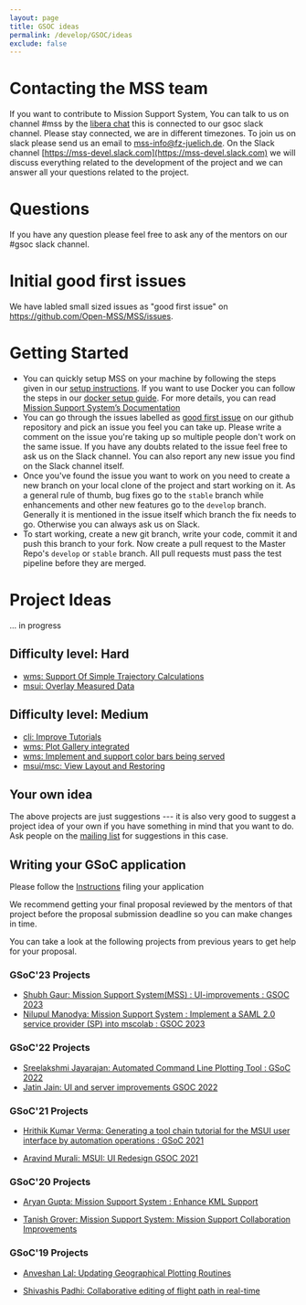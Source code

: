 ```yaml
---
layout: page
title: GSOC ideas
permalink: /develop/GSOC/ideas
exclude: false
---
```



# Contacting the MSS team
If you want to contribute to Mission Support System, 
You can talk to us on channel #mss by the [libera chat](https://web.libera.chat/?nick=Guest&#mss) 
this is connected to our gsoc slack channel. Please stay connected, we are in different timezones. 
To join us on slack please send  us an email to <mss-info@fz-juelich.de>. 
On the  Slack channel [https://mss-devel.slack.com](https://mss-devel.slack.com) we will 
discuss everything related to the development of the project and we can answer 
all your questions related to the project. 


# Questions 
If you have any question please feel free to ask any of the mentors on our #gsoc slack channel.

# Initial good first issues
We have labled small sized issues as "good first issue" on <https://github.com/Open-MSS/MSS/issues>.

# Getting Started
 - You can quickly setup MSS on your machine by following the steps given in our [setup instructions](/develop/Setup-Instructions). If you want to use Docker you can follow the steps in our [docker setup guide](/develop/docker_images). For more details, you can read [Mission Support System’s Documentation](https://mss.readthedocs.io/en/stable)
 - You can go through the issues labelled as [good first issue](https://github.com/Open-MSS/MSS/issues?q=is%3Aissue+is%3Aopen+label%3A%22good+first+issue%22) on our github repository and pick an issue you feel you can take up. Please write a comment on the issue you're taking up so multiple people don't work on the same issue. If you have any doubts related to the issue feel free to ask us on the Slack channel. You can also report any new issue you find on the Slack channel itself.
 - Once you've found the issue you want to work on you need to create a new branch on your local clone of the project and start working on it. As a general rule of thumb, bug fixes go to the `stable` branch while enhancements and other new features go to the `develop` branch. Generally it is mentioned in the issue itself which branch the fix needs to go. Otherwise you can always ask us on Slack.
 - To start working, create a new git branch, write your code, commit it and push this branch to your fork. Now create a pull request to the Master Repo's `develop` or `stable` branch. All pull requests must pass the test pipeline before they are merged.


# Project Ideas
... in progress

## Difficulty level: Hard
 * [wms: Support Of Simple Trajectory Calculations](/develop/GSOC/support_of_simple_trajectory_calculations)
 * [msui: Overlay Measured Data](/develop/GSOC/overlay_measured_data)

## Difficulty level: Medium
 * [cli: Improve Tutorials](/develop/GSOC/improve_tutorials)
 * [wms: Plot Gallery integrated](/develop/GSOC/integrated_plot_gallery)
 * [wms: Implement and support color bars being served](/develop/GSOC/color_bars_served)
 * [msui/msc: View Layout and Restoring](/develop/GSOC/view_restoring)
 


## Your own idea

The above projects are just suggestions --- it is also very good to suggest a project idea of your own if you have
something in mind that you want to do. Ask people on the 
[mailing list](https://lists.fz-juelich.de/mailman/listinfo/mss-info) for suggestions in this case.




## Writing your GSoC application

Please follow the [Instructions](/develop/GSOC/instructions) filing your application

We recommend getting your final proposal reviewed by the mentors of that project before the 
proposal submission deadline so you can make changes in time.

You can take a look at the following projects from previous years to get help for your proposal.

### GSoC'23 Projects

- [Shubh Gaur: Mission Support System(MSS) : UI-improvements : GSOC 2023](https://github.com/Open-MSS/MSS/wiki/UI%E2%80%90improvements-GSOC-2023)
- [Nilupul Manodya: Mission Support System : Implement a SAML 2.0 service provider (SP) into mscolab : GSOC 2023](https://github.com/Open-MSS/MSS/wiki/Implement-a-SAML-2.0-service-provider-(SP)-into-mscolab-:-GSOC-2023)


###  GSoC'22 Projects

- [Sreelakshmi Jayarajan: Automated Command Line Plotting Tool : GSoC 2022](https://github.com/Open-MSS/MSS/wiki/Automated-Command-Line-Plotting-Tool-:-GSoC-2022)
- [Jatin Jain: UI and server improvements GSOC 2022](https://github.com/Open-MSS/MSS/wiki/UI-and-server-improvements-GSOC-2022)

### GSoC'21 Projects

- [Hrithik Kumar Verma: Generating a tool chain tutorial for the MSUI user interface by automation operations : GSoC 2021](https://github.com/Open-MSS/MSS/wiki/Generating-a-tool-chain-tutorial-for-the-MSUI-user-interface-by-automation-operations-:-GSoC---2021)

- [Aravind Murali: MSUI: UI Redesign GSOC 2021](https://github.com/Open-MSS/MSS/wiki/MSUI:-UI-Redesign---GSOC-2021)

### GSoC'20 Projects

- [Aryan Gupta: Mission Support System : Enhance KML Support](https://github.com/Open-MSS/MSS/wiki/KML:-Enhance-KML-Support---GSoC-2020)

- [Tanish Grover: Mission Support System: Mission Support Collaboration Improvements](https://github.com/Open-MSS/MSS/wiki/Mscolab:-Mission-Support-Collaboration-Improvements---GSoC-2020)

### GSoC'19 Projects

- [Anveshan Lal: Updating Geographical Plotting Routines](https://github.com/Open-MSS/MSS/wiki/Cartopy:-Updating-Geographical-Plotting-Routines----GSoC-2019)

- [Shivashis Padhi: Collaborative editing of flight path in real-time](https://github.com/Open-MSS/MSS/wiki/Mscolab:-Collaborative-editing-of-flight-path-in-real-time---GSoC19)
